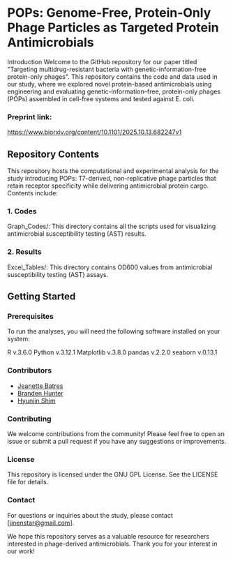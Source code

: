 # POPs: Genome-Free, Protein-Only Phage Particles as Targeted Protein Antimicrobials

Introduction
Welcome to the GitHub repository for our paper titled "Targeting multidrug-resistant bacteria with genetic-information-free protein-only phages". This repository contains the code and data used in our study, where we explored novel protein-based antimicrobials using engineering and evaluating genetic-information–free, protein-only phages (POPs) assembled in cell-free systems and tested against E. coli.

### Preprint link:
https://www.biorxiv.org/content/10.1101/2025.10.13.682247v1

## Repository Contents
This repository hosts the computational and experimental analysis for the study introducing POPs: T7-derived, non-replicative phage particles that retain receptor specificity while delivering antimicrobial protein cargo. Contents include:

### 1. Codes
Graph_Codes/: This directory contains all the scripts used for visualizing antimicrobial susceptibility testing (AST) results. 

### 2. Results
Excel_Tables/: This directory contains OD600 values from antimicrobial susceptibility testing (AST) assays.

## Getting Started
### Prerequisites
To run the analyses, you will need the following software installed on your system:

R v.3.6.0
Python v.3.12.1
Matplotlib v.3.8.0
pandas v.2.2.0
seaborn v.0.13.1

### Contributors
 - [Jeanette Batres](https://github.com)
 - [Branden Hunter](https://github.com/Brandensean67)
 - [Hyunjin Shim](https://github.com/hjshim)

### Contributing
We welcome contributions from the community! Please feel free to open an issue or submit a pull request if you have any suggestions or improvements.

### License
This repository is licensed under the GNU GPL License. See the LICENSE file for details.

### Contact
For questions or inquiries about the study, please contact [jinenstar@gmail.com].

We hope this repository serves as a valuable resource for researchers interested in phage-derived antimicrobials. Thank you for your interest in our work!
